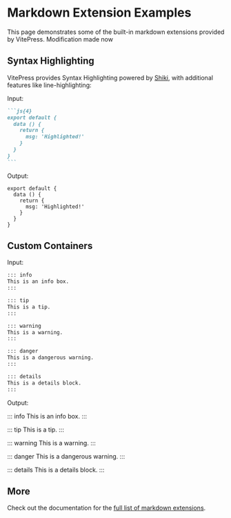 # Markdown Extension Examples

This page demonstrates some of the built-in markdown extensions provided by VitePress.
Modification made now

## Syntax Highlighting

VitePress provides Syntax Highlighting powered by [Shiki](https://github.com/shikijs/shiki), with additional features like line-highlighting:

Input:

````md
```js{4}
export default {
  data () {
    return {
      msg: 'Highlighted!'
    }
  }
}
```
````

Output:

```js{4}
export default {
  data () {
    return {
      msg: 'Highlighted!'
    }
  }
}
```

## Custom Containers

Input:

```md
::: info
This is an info box.
:::

::: tip
This is a tip.
:::

::: warning
This is a warning.
:::

::: danger
This is a dangerous warning.
:::

::: details
This is a details block.
:::
```

Output:

::: info
This is an info box.
:::

::: tip
This is a tip.
:::

::: warning
This is a warning.
:::

::: danger
This is a dangerous warning.
:::

::: details
This is a details block.
:::

## More

Check out the documentation for the [full list of markdown extensions](https://vitepress.dev/guide/markdown).
